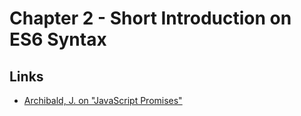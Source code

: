 # Chapter 2 - Short Introduction on ES6 Syntax

## Links

* [Archibald, J. on "JavaScript Promises"](https://web.dev/articles/promises)
